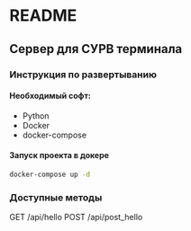 # README

## Сервер для СУРВ терминала

### Инструкция по развертыванию

#### Необходимый софт:

* Python
* Docker
* docker-compose

#### Запуск проекта в докере

```bash
docker-compose up -d
```

### Доступные методы
GET /api/hello
POST /api/post_hello
